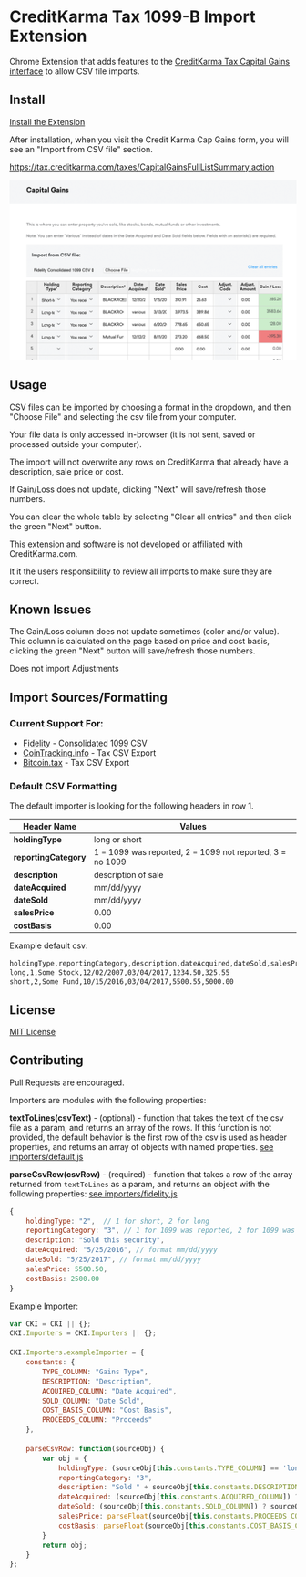 # CreditKarma Tax 1099-B Import Extension

Chrome Extension that adds features to the [CreditKarma Tax Capital Gains interface](https://tax.creditkarma.com/taxes/CapitalGainsFullListSummary.action) to allow CSV file imports.

## Install

[Install the Extension](https://chrome.google.com/webstore/detail/dehmakdmiooeomgajgfjjfibkelmheob)

After installation, when you visit the Credit Karma Cap Gains form, you will see an "Import from CSV file" section.

https://tax.creditkarma.com/taxes/CapitalGainsFullListSummary.action

![Screenshot](media/screenshot_1.png)

## Usage

CSV files can be imported by choosing a format in the dropdown, and then "Choose File" and selecting the csv file from your computer.

Your file data is only accessed in-browser (it is not sent, saved or processed outside your computer).

The import will not overwrite any rows on CreditKarma that already have a description, sale price or cost.

If Gain/Loss does not update, clicking "Next" will save/refresh those numbers.

You can clear the whole table by selecting "Clear all entries" and then click the green "Next" button. 

This extension and software is not developed or affiliated with CreditKarma.com.

It it the users responsibility to review all imports to make sure they are correct.

## Known Issues

The Gain/Loss column does not update sometimes (color and/or value). This column is calculated on the page based on price and cost basis,  clicking the green  "Next" button will save/refresh those numbers.

Does not import Adjustments

## Import Sources/Formatting

### Current Support For:

* [Fidelity](https://www.fidelity.com/) - Consolidated 1099 CSV
* [CoinTracking.info](https://cointracking.info/tax/) - Tax CSV Export
* [Bitcoin.tax](https://bitcoin.tax/home#reports) - Tax CSV Export

### Default CSV Formatting

The default importer is looking for the following headers in row 1.

| Header Name     | Values          | 
| -------------   |---------------|
| **holdingType** | long or short |
| **reportingCategory** | 1 = 1099 was reported, 2 = 1099 not reported, 3 = no 1099 |
| **description** | description of sale |
| **dateAcquired** | mm/dd/yyyy |
| **dateSold** | mm/dd/yyyy |
| **salesPrice** | 0.00 |
| **costBasis** | 0.00 |


Example default csv:
```
holdingType,reportingCategory,description,dateAcquired,dateSold,salesPrice,costBasis
long,1,Some Stock,12/02/2007,03/04/2017,1234.50,325.55
short,2,Some Fund,10/15/2016,03/04/2017,5500.55,5000.00
```


## License

[MIT License](LICENSE)

## Contributing

Pull Requests are encouraged.

Importers are modules with the following properties:

**textToLines(csvText)** - (optional) - function that takes the text of the csv file as a param, and returns an array of the rows. If this function is not provided, the default behavior is the first row of the csv is used as header properties, and returns an array of objects with named properties. [see importers/default.js](importers/default.js#L5)

**parseCsvRow(csvRow)** - (required) - function that takes a row of the array returned from `textToLines` as a param, and returns an object with the following properties: [see importers/fidelity.js](importers/fidelity.js#L68)

```javascript
{
    holdingType: "2",  // 1 for short, 2 for long
    reportingCategory: "3", // 1 for 1099 was reported, 2 for 1099 was not reported, 3 for no 1099
    description: "Sold this security",
    dateAcquired: "5/25/2016", // format mm/dd/yyyy
    dateSold: "5/25/2017", // format mm/dd/yyyy
    salesPrice: 5500.50,
    costBasis: 2500.00
}
```


Example Importer:

```javascript
var CKI = CKI || {};
CKI.Importers = CKI.Importers || {};

CKI.Importers.exampleImporter = {
	constants: {
		TYPE_COLUMN: "Gains Type",
		DESCRIPTION: "Description",
		ACQUIRED_COLUMN: "Date Acquired",
		SOLD_COLUMN: "Date Sold",
		COST_BASIS_COLUMN: "Cost Basis",
		PROCEEDS_COLUMN: "Proceeds"
	},

	parseCsvRow: function(sourceObj) {
		var obj = {
			holdingType: (sourceObj[this.constants.TYPE_COLUMN] == 'long')  ? "2" : "1",
			reportingCategory: "3",
			description: "Sold " + sourceObj[this.constants.DESCRIPTION],
			dateAcquired: (sourceObj[this.constants.ACQUIRED_COLUMN]) ? sourceObj[this.constants.ACQUIRED_COLUMN] : 'Various',
			dateSold: (sourceObj[this.constants.SOLD_COLUMN]) ? sourceObj[this.constants.SOLD_COLUMN] : 'Various',
			salesPrice: parseFloat(sourceObj[this.constants.PROCEEDS_COLUMN]),
			costBasis: parseFloat(sourceObj[this.constants.COST_BASIS_COLUMN])
		}
		return obj;
	}
};
```

